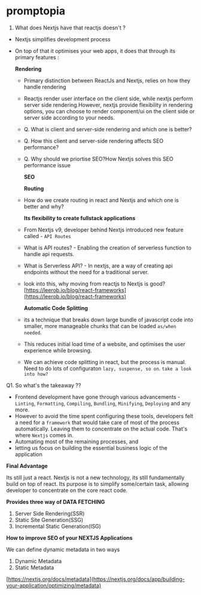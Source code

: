 # promptopia

1. What does Nextjs have that reactjs doesn't ?

- Nextjs simplifies development process
- On top of that it optimises your web apps, it does that through its primary features :

  **Rendering**

  - Primary distinction between ReactJs and Nextjs, relies on how they handle rendering
  - Reactjs render user interface on the client side, while nextjs perform server side rendering.However, nextjs provide flexibility in rendering options, you can choose to render component/ui on the client side or server side according to your needs.
  - Q. What is client and server-side rendering and which one is better?
  - Q. How this client and server-side rendering affects SEO performance?
  - Q. Why should we priortise SEO?How Nextjs solves this SEO performance issue

    **SEO**

    **Routing**

  - How do we create routing in react and Nextjs and which one is better and why?

    **Its flexibility to create fullstack applications**

  - From Nextjs v9, developer behind Nextjs introduced new feature called - `API Routes`
  - What is API routes? - Enabling the creation of serverless function to handle api requests.
  - What is Serverless API? - In nextjs, are a way of creating api endpoints without the need for a traditional server.
  - look into this, why moving from reactjs to Nextjs is good? [https://leerob.io/blog/react-frameworks](https://leerob.io/blog/react-frameworks)

    **Automatic Code Splitting**

  - its a technique that breaks down large bundle of javascript code into smaller, more manageable chunks that can be loaded `as/when needed`.
  - This reduces initial load time of a website, and optimises the user experience while browsing.
  - We can achieve code splitting in react, but the process is manual. Need to do lots of configuraton `lazy, suspense, so on`. `take a look into how?`

Q1. So what's the takeaway ??

- Frontend development have gone through various advancements - `Linting`, `Formatting`, `Compiling`, `Bundling`, `Minifying`, `Deploying` and any more.
- However to avoid the time spent configuring these tools, developers felt a need for a `framework` that would take care of most of the process automatically. Leaving them to concentrate on the actual code. That's where `Nextjs` comes in.
- Automating most of the remaining processes, and
- letting us focus on building the essential business logic of the application

**Final Advantage**

Its still just a react.
Nextjs is not a new technology, its still fundamentally build on top of react.
Its purpose is to simplify some/certain task, allowing developer to concentrate on the core react code.

**Provides three way of DATA FETCHING**

1. Server Side Rendering(SSR)
2. Static Site Generation(SSG)
3. Incremental Static Generation(ISG)

**How to improve SEO of your NEXTJS Applications**

We can define dynamic metadata in two ways

1. Dynamic Metadata
2. Static Metadata

[https://nextjs.org/docs/metadata](https://nextjs.org/docs/app/building-your-application/optimizing/metadata)
